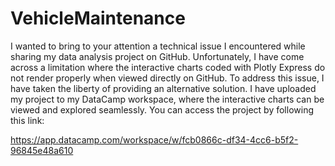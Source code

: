 # VehicleMaintenance

 I wanted to bring to your attention a technical issue I encountered while sharing my data analysis project on GitHub. 
 Unfortunately, I have come across a limitation where the interactive charts coded with Plotly Express do not render properly when viewed directly on GitHub.
To address this issue, I have taken the liberty of providing an alternative solution. I have uploaded my project to my DataCamp workspace, where the interactive charts can be viewed and explored seamlessly. 
You can access the project by following this link:

https://app.datacamp.com/workspace/w/fcb0866c-df34-4cc6-b5f2-96845e48a610
